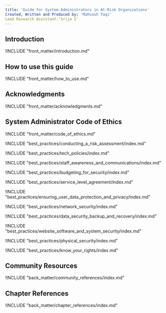 ```yaml
---
title: 'Guide for System Administrators in At‐Risk Organizations'
Created, Written and Produced by: 'Mahvash Taqi'
Lead Research Assistant:'Srija S'
---
```


## Introduction

!INCLUDE "front_matter/introduction.md"

## How to use this guide

!INCLUDE "front_matter/how_to_use.md"

## Acknowledgments

!INCLUDE "front_matter/acknowledgments.md"

## System Administrator Code of Ethics

!INCLUDE "front_matter/code_of_ethics.md"

!INCLUDE "best_practices/conducting_a_risk_assessment/index.md"

!INCLUDE "best_practices/tech_policies/index.md"

!INCLUDE "best_practices/staff_awareness_and_communications/index.md"

!INCLUDE "best_practices/budgeting_for_security/index.md"

!INCLUDE "best_practices/service_level_agreement/index.md"

!INCLUDE "best_practices/ensuring_user_data_protection_and_privacy/index.md"

!INCLUDE "best_practices/network_security/index.md"

!INCLUDE "best_practices/data_security_backup_and_recovery/index.md"

!INCLUDE "best_practices/website_software_and_system_security/index.md"

!INCLUDE "best_practices/physical_security/index.md"

!INCLUDE "best_practices/know_your_rights/index.md"

## Community Resources

!INCLUDE "back_matter/community_references/index.md"

## Chapter References

!INCLUDE "back_matter/chapter_references/index.md"
